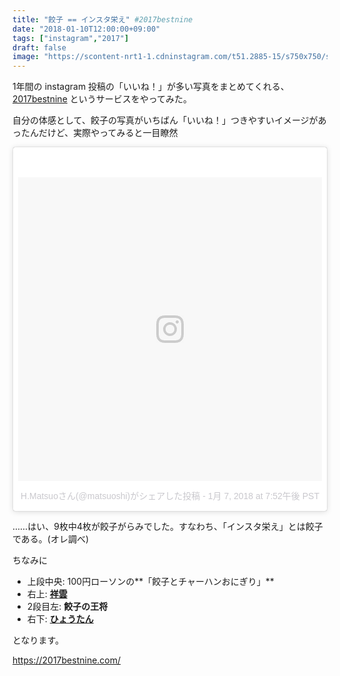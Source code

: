 ```yaml
---
title: "餃子 == インスタ栄え" #2017bestnine
date: "2018-01-10T12:00:00+09:00"
tags: ["instagram","2017"]
draft: false
image: "https://scontent-nrt1-1.cdninstagram.com/t51.2885-15/s750x750/sh0.08/e35/25019146_1490908274362827_1591453634216853504_n.jpg"
---
```


1年間の instagram 投稿の「いいね！」が多い写真をまとめてくれる、 [2017bestnine](https://2017bestnine.com/) というサービスをやってみた。

自分の体感として、餃子の写真がいちばん「いいね！」つきやすいイメージがあったんだけど、実際やってみると一目瞭然

<div class="embed">
<blockquote class="instagram-media" data-instgrm-permalink="https://www.instagram.com/p/BdrI_6QBtEB/" data-instgrm-version="8" style=" background:#FFF; border:0; border-radius:3px; box-shadow:0 0 1px 0 rgba(0,0,0,0.5),0 1px 10px 0 rgba(0,0,0,0.15); margin: 1px; max-width:658px; padding:0; width:99.375%; width:-webkit-calc(100% - 2px); width:calc(100% - 2px);"><div style="padding:8px;"> <div style=" background:#F8F8F8; line-height:0; margin-top:40px; padding:50.0% 0; text-align:center; width:100%;"> <div style=" background:url(data:image/png;base64,iVBORw0KGgoAAAANSUhEUgAAACwAAAAsCAMAAAApWqozAAAABGdBTUEAALGPC/xhBQAAAAFzUkdCAK7OHOkAAAAMUExURczMzPf399fX1+bm5mzY9AMAAADiSURBVDjLvZXbEsMgCES5/P8/t9FuRVCRmU73JWlzosgSIIZURCjo/ad+EQJJB4Hv8BFt+IDpQoCx1wjOSBFhh2XssxEIYn3ulI/6MNReE07UIWJEv8UEOWDS88LY97kqyTliJKKtuYBbruAyVh5wOHiXmpi5we58Ek028czwyuQdLKPG1Bkb4NnM+VeAnfHqn1k4+GPT6uGQcvu2h2OVuIf/gWUFyy8OWEpdyZSa3aVCqpVoVvzZZ2VTnn2wU8qzVjDDetO90GSy9mVLqtgYSy231MxrY6I2gGqjrTY0L8fxCxfCBbhWrsYYAAAAAElFTkSuQmCC); display:block; height:44px; margin:0 auto -44px; position:relative; top:-22px; width:44px;"></div></div><p style=" color:#c9c8cd; font-family:Arial,sans-serif; font-size:14px; line-height:17px; margin-bottom:0; margin-top:8px; overflow:hidden; padding:8px 0 7px; text-align:center; text-overflow:ellipsis; white-space:nowrap;"><a href="https://www.instagram.com/p/BdrI_6QBtEB/" style=" color:#c9c8cd; font-family:Arial,sans-serif; font-size:14px; font-style:normal; font-weight:normal; line-height:17px; text-decoration:none;" target="_blank">H.Matsuoさん(@matsuoshi)がシェアした投稿</a> - <time style=" font-family:Arial,sans-serif; font-size:14px; line-height:17px;" datetime="2018-01-08T03:52:39+00:00"> 1月 7, 2018 at 7:52午後 PST</time></p></div></blockquote> <script async defer src="//platform.instagram.com/en_US/embeds.js"></script>
</div>

……はい、9枚中4枚が餃子がらみでした。すなわち、「インスタ栄え」とは餃子である。(オレ調べ)

ちなみに

- 上段中央: 100円ローソンの**「餃子とチャーハンおにぎり」**
- 右上: [**祥雲**](https://tabelog.com/hyogo/A2801/A280101/28006275/)
- 2段目左: **餃子の王将**
- 右下: [**ひょうたん**](https://tabelog.com/hyogo/A2801/A280101/28000495/)

となります。

https://2017bestnine.com/
